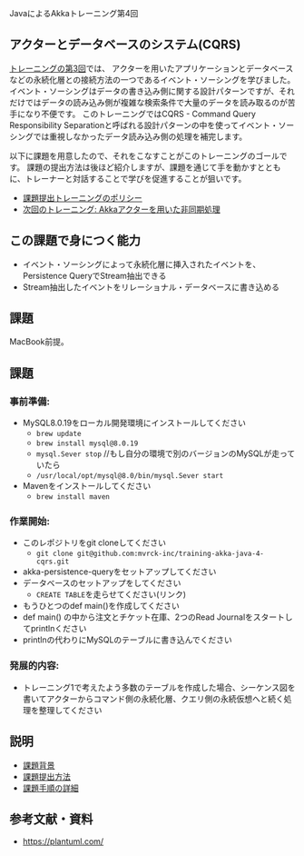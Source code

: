 JavaによるAkkaトレーニング第4回 

## アクターとデータベースのシステム(CQRS)

[トレーニングの第3回](https://github.com/mvrck-inc/training-akka-java-3-persistence)では、
アクターを用いたアプリケーションとデータベースなどの永続化層との接続方法の一つであるイベント・ソーシングを学びました。
イベント・ソーシングはデータの書き込み側に関する設計パターンですが、それだけではデータの読み込み側が複雑な検索条件で大量のデータを読み取るのが苦手になり不便です。
このトレーニングではCQRS - Command Query Responsibility Separationと呼ばれる設計パターンの中を使ってイベント・ソーシングでは重視しなかったデータ読み込み側の処理を補完します。

以下に課題を用意したので、それをこなすことがこのトレーニングのゴールです。
課題の提出方法は後ほど紹介しますが、課題を通じて手を動かすとともに、トレーナーと対話することで学びを促進することが狙いです。

- [課題提出トレーニングのポリシー](./POLICIES.md)
- [次回のトレーニング: Akkaアクターを用いた非同期処理](https://github.com/mvrck-inc/training-akka-java-3-event-sourcing)

## この課題で身につく能力

- イベント・ソーシングによって永続化層に挿入されたイベントを、Persistence QueryでStream抽出できる
- Stream抽出したイベントをリレーショナル・データベースに書き込める

## 課題

MacBook前提。

## 課題


### 事前準備:

- MySQL8.0.19をローカル開発環境にインストールしてください
  - `brew update`
  - `brew install mysql@8.0.19`
  - `mysql.Sever stop` //もし自分の環境で別のバージョンのMySQLが走っていたら
  - `/usr/local/opt/mysql@8.0/bin/mysql.Sever start`
- Mavenをインストールしてください
  - `brew install maven`

### 作業開始:

- このレポジトリをgit cloneしてください
  - `git clone git@github.com:mvrck-inc/training-akka-java-4-cqrs.git`
- akka-persistence-queryをセットアップしてください
- データベースのセットアップをしてください
  - `CREATE TABLE`を走らせてください(リンク)
- もうひとつのdef main()を作成してください
- def main() の中から注文とチケット在庫、2つのRead Journalをスタートしてprintlnください
- printlnの代わりにMySQLのテーブルに書き込んでください

### 発展的内容:

- トレーニング1で考えたよう多数のテーブルを作成した場合、シーケンス図を書いてアクターからコマンド側の永続化層、クエリ側の永続仮想へと続く処理を整理してください

## 説明

- [課題背景](./BACKGROUND.md)
- [課題提出方法](./SUBMIT.md)
- [課題手順の詳細](./DETAILES.md)

## 参考文献・資料

- https://plantuml.com/